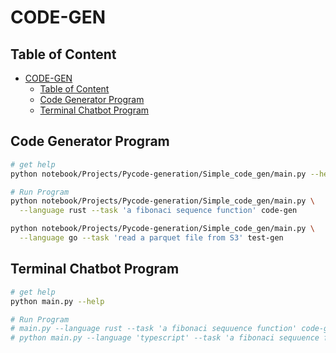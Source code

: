 # CODE-GEN

## Table of Content

- [CODE-GEN](#code-gen)
  - [Table of Content](#table-of-content)
  - [Code Generator Program](#code-generator-program)
  - [Terminal Chatbot Program](#terminal-chatbot-program)

## Code Generator Program

```sh
# get help
python notebook/Projects/Pycode-generation/Simple_code_gen/main.py --help

# Run Program
python notebook/Projects/Pycode-generation/Simple_code_gen/main.py \
  --language rust --task 'a fibonaci sequence function' code-gen

python notebook/Projects/Pycode-generation/Simple_code_gen/main.py \
  --language go --task 'read a parquet file from S3' test-gen
```

## Terminal Chatbot Program

```sh
# get help
python main.py --help

# Run Program
# main.py --language rust --task 'a fibonaci sequuence function' code-gen
# python main.py --language 'typescript' --task 'a fibonaci sequuence function' test-gen
```
